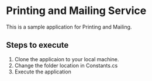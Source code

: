 # Printing and Mailing Service

This is a sample application for Printing and Mailing.

## Steps to execute
1. Clone the applicaion to your local machine.
2. Change the folder location in Constants.cs
3. Execute the application
